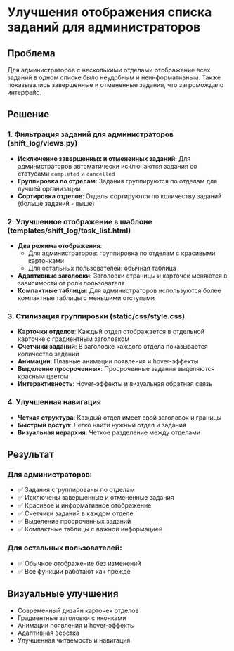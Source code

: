 # Улучшения отображения списка заданий для администраторов

## Проблема
Для администраторов с несколькими отделами отображение всех заданий в одном списке было неудобным и неинформативным. Также показывались завершенные и отмененные задания, что загромождало интерфейс.

## Решение

### 1. Фильтрация заданий для администраторов (shift_log/views.py)
- **Исключение завершенных и отмененных заданий**: Для администраторов автоматически исключаются задания со статусами `completed` и `cancelled`
- **Группировка по отделам**: Задания группируются по отделам для лучшей организации
- **Сортировка отделов**: Отделы сортируются по количеству заданий (больше заданий - выше)

### 2. Улучшенное отображение в шаблоне (templates/shift_log/task_list.html)
- **Два режима отображения**:
  - Для администраторов: группировка по отделам с красивыми карточками
  - Для остальных пользователей: обычная таблица
- **Адаптивные заголовки**: Заголовки страницы и карточек меняются в зависимости от роли пользователя
- **Компактные таблицы**: Для администраторов используются более компактные таблицы с меньшими отступами

### 3. Стилизация группировки (static/css/style.css)
- **Карточки отделов**: Каждый отдел отображается в отдельной карточке с градиентным заголовком
- **Счетчики заданий**: В заголовке каждого отдела показывается количество заданий
- **Анимации**: Плавные анимации появления и hover-эффекты
- **Выделение просроченных**: Просроченные задания выделяются красным цветом
- **Интерактивность**: Hover-эффекты и визуальная обратная связь

### 4. Улучшенная навигация
- **Четкая структура**: Каждый отдел имеет свой заголовок и границы
- **Быстрый доступ**: Легко найти нужный отдел и задания
- **Визуальная иерархия**: Четкое разделение между отделами

## Результат

### Для администраторов:
- ✅ Задания сгруппированы по отделам
- ✅ Исключены завершенные и отмененные задания
- ✅ Красивое и информативное отображение
- ✅ Счетчики заданий в каждом отделе
- ✅ Выделение просроченных заданий
- ✅ Компактные таблицы с важной информацией

### Для остальных пользователей:
- ✅ Обычное отображение без изменений
- ✅ Все функции работают как прежде

## Визуальные улучшения
- Современный дизайн карточек отделов
- Градиентные заголовки с иконками
- Анимации появления и hover-эффекты
- Адаптивная верстка
- Улучшенная читаемость и навигация 